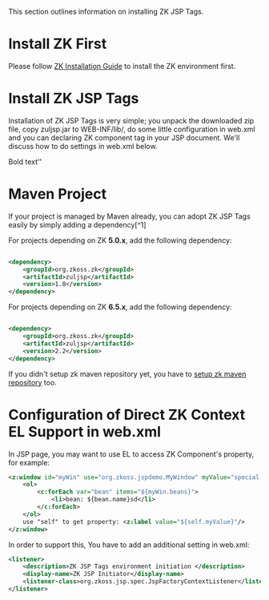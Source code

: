  This section outlines information on installing ZK JSP Tags.

# Install ZK First

Please follow [ ZK Installation Guide](/zk_installation_guide/before_you_start)
to install the ZK environment first.

# Install ZK JSP Tags

Installation of ZK JSP Tags is very simple; you unpack the downloaded
zip file, copy zuljsp.jar to WEB-INF/lib/, do some little configuration
in web.xml and you can declaring ZK component tag in your JSP document.
We'll discuss how to do settings in web.xml below.

Bold text''

# Maven Project

If your project is managed by Maven already, you can adopt ZK JSP Tags
easily by simply adding a dependency[^1]

For projects depending on ZK **5.0.x**, add the following dependency:

```xml

<dependency>
    <groupId>org.zkoss.zk</groupId>
    <artifactId>zuljsp</artifactId>
    <version>1.8</version>
</dependency>
```

For projects depending on ZK **6.5.x**, add the following dependency:

```xml

<dependency>
    <groupId>org.zkoss.zk</groupId>
    <artifactId>zuljsp</artifactId>
    <version>2.2</version>
</dependency>
```

If you didn't setup zk maven repository yet, you have to [ setup zk maven repository]({{site.baseurl}}/zk_installation_guide/maven_setup) too.

# Configuration of Direct ZK Context EL Support in web.xml

In JSP page, you may want to use EL to access ZK Component's property,
for example:

```xml
<z:window id="myWin" use="org.zkoss.jspdemo.MyWindow" myValue="special value of MyWindow">
    <ol>
        <c:forEach var="bean" items="${myWin.beans}">
            <li>bean: ${bean.name}sd</li>
        </c:forEach>
    </ol>
    use "self" to get property: <z:label value="${self.myValue}"/>
</z:window>
```

In order to support this, You have to add an additional setting in
web.xml:

```xml
<listener>
    <description>ZK JSP Tags environment initiation </description>
    <display-name>ZK JSP Initiator</display-name>
    <listener-class>org.zkoss.jsp.spec.JspFactoryContextListener</listener-class>
</listener>
```

